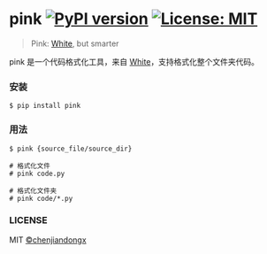 # pink [![PyPI version](https://badge.fury.io/py/pink.svg)](https://badge.fury.io/py/pink) [![License: MIT](https://img.shields.io/badge/License-MIT-green.svg)](https://opensource.org/licenses/MIT)

> Pink: [White](https://github.com/kennethreitz/white), but smarter

pink 是一个代码格式化工具，来自 [White](https://github.com/kennethreitz/white)，支持格式化整个文件夹代码。


### 安装

``` shell
$ pip install pink
```

### 用法

``` shell
$ pink {source_file/source_dir}

# 格式化文件
# pink code.py

# 格式化文件夹
# pink code/*.py
```

### LICENSE

MIT [©chenjiandongx](https://github.com/chenjiandongx)
